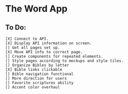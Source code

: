 # The Word App #

## To Do: ##
    [X] Connect to API.
    [X] Display API information on screen.
    [] Get all pages set up.
    [X] Move API info to correct page.
    [] Create components for repeated elements.
    [] Style pages according to mockups and style tiles.
    [] Organize Bibles by letter
    [X] Bible links clickable
    [] Bible navigation functional
    [] More direction for users
    [] Favorite scriptures ability
    [] Accent color overhaul